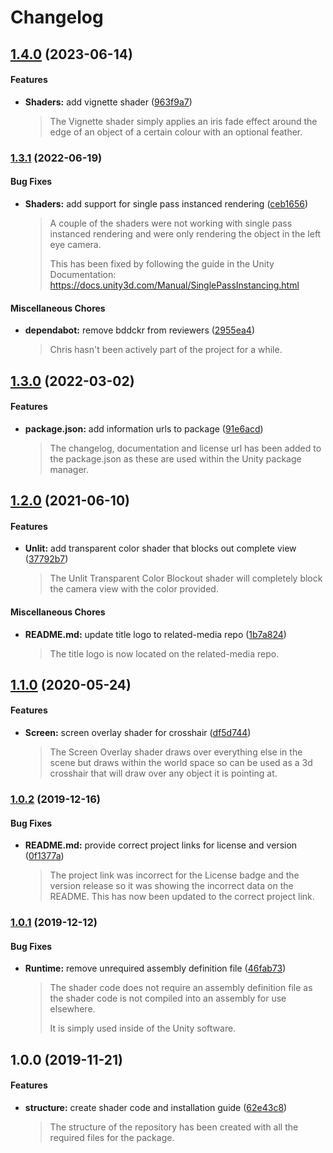 # Changelog

## [1.4.0](https://github.com/ExtendRealityLtd/Tilia.Utilities.Shaders.Unity/compare/v1.3.1...v1.4.0) (2023-06-14)

#### Features

* **Shaders:** add vignette shader ([963f9a7](https://github.com/ExtendRealityLtd/Tilia.Utilities.Shaders.Unity/commit/963f9a7d9d6db2ed0e4321430b765e63c8f8f81d))
  > The Vignette shader simply applies an iris fade effect around the edge of an object of a certain colour with an optional feather.

### [1.3.1](https://github.com/ExtendRealityLtd/Tilia.Utilities.Shaders.Unity/compare/v1.3.0...v1.3.1) (2022-06-19)

#### Bug Fixes

* **Shaders:** add support for single pass instanced rendering ([ceb1656](https://github.com/ExtendRealityLtd/Tilia.Utilities.Shaders.Unity/commit/ceb165644ed59b19837afed002d1d9ad91b79694))
  > A couple of the shaders were not working with single pass instanced rendering and were only rendering the object in the left eye camera.
  > 
  > This has been fixed by following the guide in the Unity Documentation: https://docs.unity3d.com/Manual/SinglePassInstancing.html

#### Miscellaneous Chores

* **dependabot:** remove bddckr from reviewers ([2955ea4](https://github.com/ExtendRealityLtd/Tilia.Utilities.Shaders.Unity/commit/2955ea4d98d056de6f94a6811cce555e8bcd189e))
  > Chris hasn't been actively part of the project for a while.

## [1.3.0](https://github.com/ExtendRealityLtd/Tilia.Utilities.Shaders.Unity/compare/v1.2.0...v1.3.0) (2022-03-02)

#### Features

* **package.json:** add information urls to package ([91e6acd](https://github.com/ExtendRealityLtd/Tilia.Utilities.Shaders.Unity/commit/91e6acd5c7f082304f5be39658c9a9fcd9c11e22))
  > The changelog, documentation and license url has been added to the package.json as these are used within the Unity package manager.

## [1.2.0](https://github.com/ExtendRealityLtd/Tilia.Utilities.Shaders.Unity/compare/v1.1.0...v1.2.0) (2021-06-10)

#### Features

* **Unlit:** add transparent color shader that blocks out complete view ([37792b7](https://github.com/ExtendRealityLtd/Tilia.Utilities.Shaders.Unity/commit/37792b7552688750f2fa9dc9993aa2201a8f9c79))
  > The Unlit Transparent Color Blockout shader will completely block the camera view with the color provided.

#### Miscellaneous Chores

* **README.md:** update title logo to related-media repo ([1b7a824](https://github.com/ExtendRealityLtd/Tilia.Utilities.Shaders.Unity/commit/1b7a82498b9dea43eefa99e2085fd219511f4790))
  > The title logo is now located on the related-media repo.

## [1.1.0](https://github.com/ExtendRealityLtd/Tilia.Utilities.Shaders.Unity/compare/v1.0.2...v1.1.0) (2020-05-24)

#### Features

* **Screen:** screen overlay shader for crosshair ([df5d744](https://github.com/ExtendRealityLtd/Tilia.Utilities.Shaders.Unity/commit/df5d7445c69f50a3908e2204b23023c104d365fa))
  > The Screen Overlay shader draws over everything else in the scene but draws within the world space so can be used as a 3d crosshair that will draw over any object it is pointing at.

### [1.0.2](https://github.com/ExtendRealityLtd/Tilia.Utilities.Shaders.Unity/compare/v1.0.1...v1.0.2) (2019-12-16)

#### Bug Fixes

* **README.md:** provide correct project links for license and version ([0f1377a](https://github.com/ExtendRealityLtd/Tilia.Utilities.Shaders.Unity/commit/0f1377a7edb8248749babea7781735b50dc94914))
  > The project link was incorrect for the License badge and the version release so it was showing the incorrect data on the README. This has now been updated to the correct project link.

### [1.0.1](https://github.com/ExtendRealityLtd/Tilia.Utilities.Shaders.Unity/compare/v1.0.0...v1.0.1) (2019-12-12)

#### Bug Fixes

* **Runtime:** remove unrequired assembly definition file ([46fab73](https://github.com/ExtendRealityLtd/Tilia.Utilities.Shaders.Unity/commit/46fab738a2fee822b818b165131bc585aaaf0d20))
  > The shader code does not require an assembly definition file as the shader code is not compiled into an assembly for use elsewhere.
  > 
  > It is simply used inside of the Unity software.

## 1.0.0 (2019-11-21)

#### Features

* **structure:** create shader code and installation guide ([62e43c8](https://github.com/ExtendRealityLtd/Tilia.Utilities.Shaders.Unity/commit/62e43c8f1fbc8485beebf6a49caa85569ef2ab71))
  > The structure of the repository has been created with all the required files for the package.
